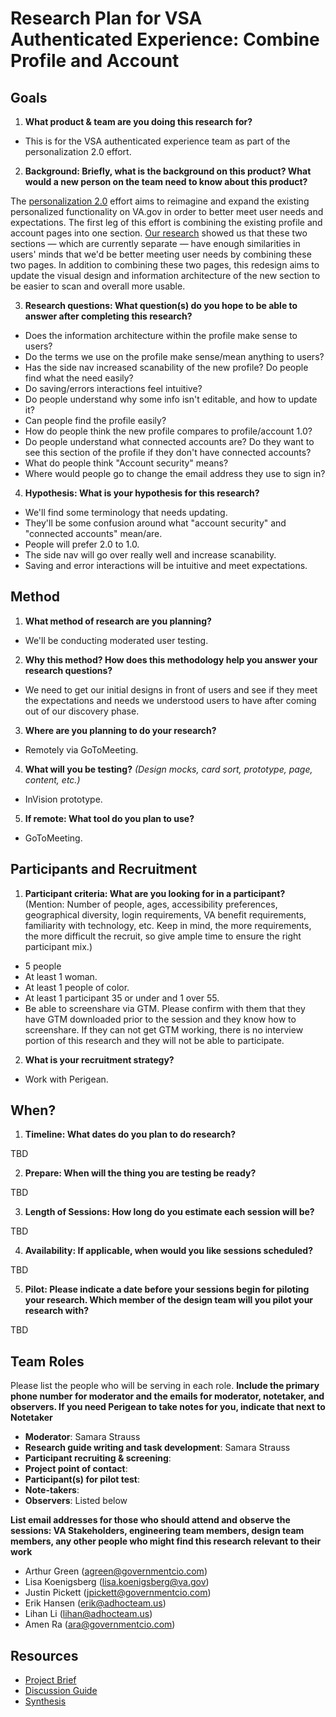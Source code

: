 # Research Plan for VSA Authenticated Experience: Combine Profile and Account

## Goals
1. **What product & team are you doing this research for?**

- This is for the VSA authenticated experience team as part of the personalization 2.0 effort. 

2. **Background: Briefly, what is the background on this product? What would a new person on the team need to know about this product?** 

The [personalization 2.0](https://github.com/department-of-veterans-affairs/va.gov-team/blob/master/products/identity-personalization/personalization%202.0/README.md) effort aims to reimagine and expand the existing personalized functionality on VA.gov in order to better meet user needs and expectations. The first leg of this effort is combining the existing profile and account pages into one section. [Our research](https://github.com/department-of-veterans-affairs/vets.gov-team/blob/master/Products/Identity/Personalization/Personalization%202.0/Discovery%20%26%20Research/Personalization%202.0%20Discovery%20Summary%20%26%20Strategy.md#observations-profileaccount) showed us that these two sections — which are currently separate — have enough similarities in users' minds that we'd be better meeting user needs by combining these two pages. In addition to combining these two pages, this redesign aims to update the visual design and information architecture of the new section to be easier to scan and overall more usable.

3. **Research questions: What question(s) do you hope to be able to answer after completing this research?** 

- Does the information architecture within the profile make sense to users?
- Do the terms we use on the profile make sense/mean anything to users?
- Has the side nav increased scanability of the new profile? Do people find what the need easily?
- Do saving/errors interactions feel intuitive?
- Do people understand why some info isn't editable, and how to update it?
- Can people find the profile easily?
- How do people think the new profile compares to profile/account 1.0?
- Do people understand what connected accounts are? Do they want to see this section of the profile if they don't have connected accounts?
- What do people think "Account security" means? 
- Where would people go to change the email address they use to sign in?

4. **Hypothesis: What is your hypothesis for this research?** 

- We'll find some terminology that needs updating.
- They'll be some confusion around what "account security" and "connected accounts" mean/are.
- People will prefer 2.0 to 1.0.
- The side nav will go over really well and increase scanability.
- Saving and error interactions will be intuitive and meet expectations.

## Method
1.	**What method of research are you planning?** 

- We'll be conducting moderated user testing.

2.	**Why this method? How does this methodology help you answer your research questions?** 

- We need to get our initial designs in front of users and see if they meet the expectations and needs we understood users to have after coming out of our discovery phase.

3.	**Where are you planning to do your research?** 

- Remotely via GoToMeeting.

4.	**What will you be testing?** *(Design mocks, card sort, prototype, page, content, etc.)* 

- InVision prototype.

5.  **If remote: What tool do you plan to use?** 

- GoToMeeting.

## Participants and Recruitment

1.	**Participant criteria: What are you looking for in a participant?**
(Mention: Number of people, ages, accessibility preferences, geographical diversity, login requirements, VA benefit requirements, familiarity with technology, etc. Keep in mind, the more requirements, the more difficult the recruit, so give ample time to ensure the right participant mix.)

- 5 people
 - At least 1 woman.
 - At least 1 people of color.
 - At least 1 participant 35 or under and 1 over 55.
- Be able to screenshare via GTM. Please confirm with them that they have GTM downloaded prior to the session and they know how to screenshare. If they can not get GTM working, there is no interview portion of this research and they will not be able to participate.

2.	**What is your recruitment strategy?**

- Work with Perigean.

## When? 
1.	**Timeline: What dates do you plan to do research?**

TBD

2.	**Prepare: When will the thing you are testing be ready?**

TBD

3. **Length of Sessions: How long do you estimate each session will be?**

TBD

4.	**Availability: If applicable, when would you like sessions scheduled?**

TBD

5.	**Pilot: Please indicate a date before your sessions begin for piloting your research. Which member of the design team will you pilot your research with?**

TBD

## Team Roles
Please list the people who will be serving in each role. **Include the primary phone number for moderator and the emails for moderator, notetaker, and observers. If you need Perigean to take notes for you, indicate that next to Notetaker** 
- **Moderator**: Samara Strauss
- **Research guide writing and task development**: Samara Strauss
- **Participant recruiting & screening**:
- **Project point of contact**:
- **Participant(s) for pilot test**:
- **Note-takers**:
- **Observers**: Listed below

**List email addresses for those who should attend and observe the sessions: VA Stakeholders, engineering team members, design team members, any other people who might find this research relevant to their work**

- Arthur Green (agreen@governmentcio.com)
- Lisa Koenigsberg (lisa.koenigsberg@va.gov)
- Justin Pickett (jpickett@governmentcio.com)
- Erik Hansen (erik@adhocteam.us)
- Lihan Li (lihan@adhocteam.us)
- Amen Ra (ara@governmentcio.com)

## Resources
- [Project Brief](https://github.com/department-of-veterans-affairs/va.gov-team/blob/master/products/identity-personalization/personalization%202.0/Combine%20Profile%20and%20Account/README.md)
- [Discussion Guide]()
- [Synthesis]()
